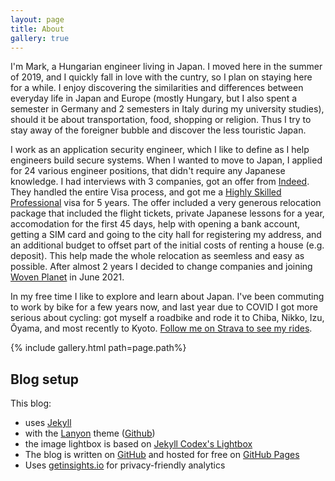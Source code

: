```yaml
---
layout: page
title: About
gallery: true
---
```


I'm Mark, a Hungarian engineer living in Japan. I moved here in the summer of 2019, and I quickly fall in love with the cuntry, so I plan on staying here for a while. I enjoy discovering the similarities and differences between everyday life in Japan and Europe (mostly Hungary, but I also spent a semester in Germany and 2 semesters in Italy during my university studies), should it be about transportation, food, shopping or religion. Thus I try to stay away of the foreigner bubble and discover the less touristic Japan.

I work as an application security engineer, which I like to define as I help engineers build secure systems. When I wanted to move to Japan, I applied for 24 various engineer positions, that didn't require any Japanese knowledge. I had interviews with 3 companies, got an offer from [Indeed](https://www.indeed.com/). They handled the entire Visa process, and got me a [Highly Skilled Professional](https://www.mofa.go.jp/j_info/visit/visa/long/visa16.html) visa for 5 years. The offer included a very generous relocation package that included the flight tickets, private Japanese lessons for a year, accomodation for the first 45 days, help with opening a bank account, getting a SIM card and going to the city hall for registering my address, and an additional budget to offset part of the initial costs of renting a house (e.g. deposit). This help made the whole relocation as seemless and easy as possible. After almost 2 years I decided to change companies and joining [Woven Planet](https://www.woven-planet.global/) in June 2021.

In my free time I like to explore and learn about Japan. I've been commuting to work by bike for a few years now, and last year due to COVID I got more serious about cycling: got myself a roadbike and rode it to Chiba, Nikko, Izu, Ōyama, and most recently to Kyoto. [Follow me on Strava to see my rides](https://www.strava.com/athletes/45869674).

{% include gallery.html path=page.path%}


## Blog setup

This blog:

* uses [Jekyll](https://jekyllrb.com)
* with the [Lanyon](http://lanyon.getpoole.com) theme ([Github](https://github.com/poole/lanyon))
* the image lightbox is based on [Jekyll Codex's Lightbox](https://jekyllcodex.org/without-plugin/lightbox/)
* The blog is written on [GitHub](https://github.com/markszabo/markszabo.github.io) and hosted for free on [GitHub Pages](https://pages.github.com)
* Uses [getinsights.io](https://getinsights.io/) for privacy-friendly analytics
